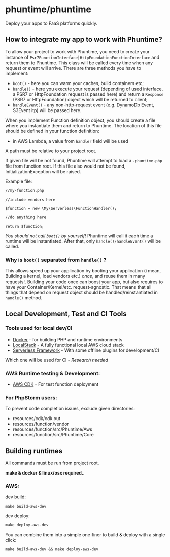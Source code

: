 # phuntime/phuntime

Deploy your apps to FaaS platforms quickly.

## How to integrate my app to work with Phuntime?
To allow your project to work with Phuntime, you need to create your instance of ``Psr7FunctionInterface|HttpFoundationFunctionInterface`` 
and return them to Phuntime. This class will be called every time when any request or event will arrive. 
There are three methods you have to implement:

- `boot()` - here you can warm your caches, build containers etc;
- `handle()` - here you execute your request (depending of used interface, a PSR7 or HttpFoundation request is passed here)
and return a `Response` (PSR7 or HttpFoundation) object which will be returned to client;
- `handleEvent()` - any non-http-request event (e.g. DynamoDb Event, S3Event itp) will be passed here.

When you implement Function definition object, you should create a file where you instantiate them and return to Phuntime.
The location of this file should be defined in your function definition:

- in AWS Lambda, a value from `handler` field will be used

A path must be relative to your project root.

If given file will be not found, Phuntime will attempt to load a `.phuntime.php` file from function root. If this file
also would not be found, InitializationException will be raised.

Example file:
````
//my-function.php

//include vendors here

$function = new \My\Serverless\FunctionHandler();
 
//do anything here

return $function;
````

*You should not call `boot()` by yourself!* Phuntime will call it each time a runtime will be instantiated. After that,
only `handle()/handleEvent()` will be called. 

### Why is `boot()` separated from `handle()` ?

This allows speed up your application by booting your application (i mean, Building a kernel, load vendors etc.) *once*, 
and reuse them in many requests!. Building your code once can boost your app, but also requires to have your Container/Kernel/etc. request-agnostic.
That means that all things that depend on request object should be handled/reinstantiated in `handle()` method. 


## Local Development, Test and CI Tools

### Tools used for local dev/CI

- [Docker](https://www.docker.com/) - for building PHP and runtime environments
- [LocalStack](https://github.com/localstack/localstack) - A fully functional local AWS cloud stack
- [Serverless Framework](https://www.serverless.com/) - With some offline plugins for development/CI 

Which one will be used for CI - *Research needed*

### AWS Runtime testing & Development:
- [AWS CDK](https://aws.amazon.com/cdk/) - For test function deployment

### For PhpStorm users:

To prevent code completion issues, exclude given directories:
- resources/cdk/cdk.out
- resources/function/vendor
- resources/function/src/Phuntime/Aws
- resources/function/src/Phuntime/Core

## Building runtimes

All commands must be run from project root.

**make & docker & linux/osx required.**.

### AWS:

dev build:

``make build-aws-dev``

dev deploy:

``make deploy-aws-dev``

You can combine them into a simple one-liner to build & deploy with a single click:

``make build-aws-dev && make deploy-aws-dev``


